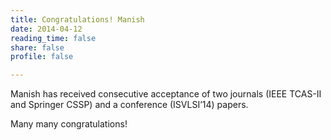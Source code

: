 ```yaml
---
title: Congratulations! Manish
date: 2014-04-12
reading_time: false
share: false
profile: false

---
```

Manish has received consecutive acceptance of two journals
(IEEE TCAS-II and Springer CSSP) and a conference (ISVLSI’14)
papers. 

<!--more-->

Many many congratulations!
